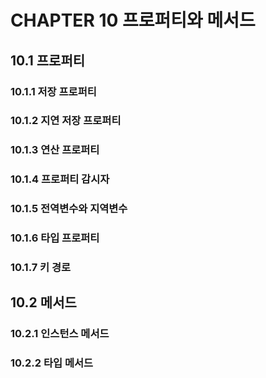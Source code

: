 # CHAPTER 10 프로퍼티와 메서드

## 10.1 프로퍼티

### 10.1.1 저장 프로퍼티

### 10.1.2 지연 저장 프로퍼티

### 10.1.3 연산 프로퍼티

### 10.1.4 프로퍼티 감시자

### 10.1.5 전역변수와 지역변수

### 10.1.6 타입 프로퍼티

### 10.1.7 키 경로

## 10.2 메서드

### 10.2.1 인스턴스 메서드

### 10.2.2 타입 메서드